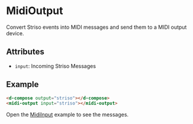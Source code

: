 # MidiOutput

Convert Striso events into MIDI messages and send them to a MIDI output device.

## Attributes

- `input`: Incoming Striso Messages

## Example

```html
<d-compose output="striso"></d-compose>
<midi-output input="striso"></midi-output>
```

<d-compose output="striso"></d-compose>
<midi-output input="striso"></midi-output>

Open the [MidiInput](/components/MidiInput) example to see the messages.